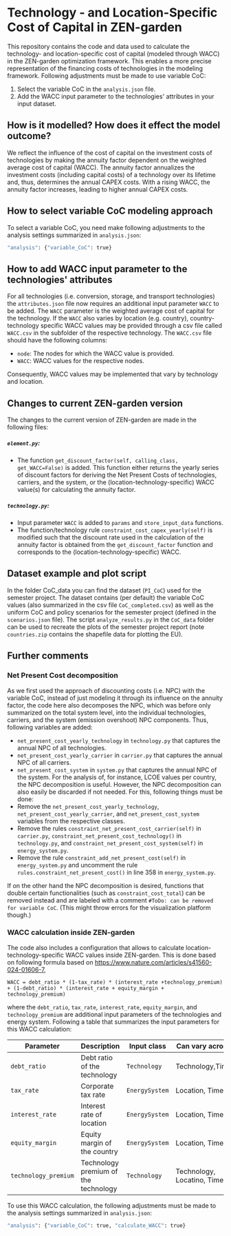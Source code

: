 # Technology - and Location-Specific Cost of Capital in ZEN-garden
This repository contains the code and data used to calculate the technology- and location-specific cost of capital (modeled through WACC) in the ZEN-garden optimization framework. 
This enables a more precise representation of the financing costs of technologies in the modeling framework. 
Following adjustments must be made to use variable CoC:
1. Select the variable CoC in the `analysis.json` file.
2. Add the WACC input parameter to the technologies' attributes in your input dataset.

## How is it modelled? How does it effect the model outcome?
We reflect the influence of the cost of capital on the investment costs of technologies by making 
the annuity factor dependent on the weighted average cost of capital (WACC). The annuity factor annualizes the 
investment costs (including capital costs) of a technology over its lifetime and, thus, determines the annual CAPEX costs. 
With a rising WACC, the annuity factor increases, leading to higher annual CAPEX costs.

## How to select variable CoC modeling approach
To select a variable CoC, you need make following adjustments to the analysis settings summarized in `analysis.json`:
```bash
"analysis": {"variable_CoC": true}
```

## How to add WACC input parameter to the technologies' attributes
For all technologies (i.e. conversion, storage, and transport technologies) the `attributes.json` file now requires an 
additional input parameter `WACC` to be added. The `WACC` parameter is the weighted average cost of capital for the technology.
If the `WACC` also varies by location (e.g. country), country-technology specific WACC values may be provided through a 
csv file called `WACC.csv` in the subfolder of the respective technology. The `WACC.csv` file should have the following columns:
- `node`: The nodes for which the WACC value is provided.
- `WACC`: WACC values for the respective nodes.

Consequently, WACC values may be implemented that vary by technology and location.

## Changes to current ZEN-garden version
The changes to the current version of ZEN-garden are made in the following files:

##### `element.py`:
- The function `get_discount_factor(self, calling_class, get_WACC=False)` is added. This function either returns the yearly series of discount factors for deriving the Net Present Costs of technologies, carriers, and the system, or the (location-technology-specific) WACC value(s) for calculating the annuity factor.

##### `technology.py`:
- Input parameter `WACC` is added to `params` and `store_input_data` functions.
- The function/technology rule `constraint_cost_capex_yearly(self)` is modified such that the discount rate used in the calculation of the annuity factor is obtained from the `get_discount_factor` function and corresponds to the (location-technology-specific) WACC. 

## Dataset example and plot script
In the folder CoC_data you can find the dataset (`PI_CoC`) used for the semester project. 
The dataset contains (per default) the variable CoC values (also summarized in the csv file `CoC_completed.csv`) as well as the uniform CoC and policy scenarios for the semester project (defined in the `scenarios.json` file). 
The script `analyze_results.py` in the `CoC_data` folder can be used to recreate the plots of the semester project report (note `countries.zip` contains the shapefile data for plotting the EU). 

## Further comments

### Net Present Cost decomposition
As we first used the approach of discounting costs (i.e. NPC) with the variable CoC, instead of just modeling it through its influence on the annuity factor, the code here also 
decomposes the NPC, which was before only summarized on the total system level, into the individual technologies, carriers, and the system (emission overshoot) NPC components.
Thus, following variables are added:
- `net_present_cost_yearly_technology` in `technology.py` that captures the annual NPC of all technologies.
- `net_present_cost_yearly_carrier` in `carrier.py` that captures the annual NPC of all carriers.
- `net_present_cost_system` in `system.py` that captures the annual NPC of the system.
For the analysis of, for instance, LCOE values per country, the NPC decomposition is useful.
However, the NPC decomposition can also easily be discarded if not needed. For this, following things must be done:
- Remove the `net_present_cost_yearly_technology`, `net_present_cost_yearly_carrier`, and `net_present_cost_system` variables from the respective classes.
- Remove the rules `constraint_net_present_cost_carrier(self)` in `carrier.py`, `constraint_net_present_cost_technology()` in `technology.py`, and `constraint_net_present_cost_system(self)` in `energy_system.py`.
- Remove the rule `constraint_add_net_present_cost(self)` in `energy_system.py` and uncomment the rule `rules.constraint_net_present_cost()` in line 358 in `energy_system.py`.

If on the other hand the NPC decomposition is desired, functions that double certain functionalities (such as `constraint_cost_total`) can be removed instead and are labeled with a comment `#ToDo: can be removed for variable CoC`. (This might throw errors for the visualization platform though.)

### WACC calculation inside ZEN-garden
The code also includes a configuration that allows to calculate location-technology-specific WACC values inside ZEN-garden. This is done based on following formula based on https://www.nature.com/articles/s41560-024-01606-7,
```
WACC = debt_ratio * (1-tax_rate) * (interest_rate +technology_premium) + (1-debt_ratio) * (interest_rate + equity_margin + technology_premium)
```
where the `debt_ratio`, `tax_rate`, `interest_rate`, `equity_margin`, and `technology_premium` are additional input parameters of the technologies and energy system.
Following a table that summarizes the input parameters for this WACC calculation:

| Parameter | Description                          | Input class    | Can vary across            |
| --- |--------------------------------------|----------------|----------------------------|
| `debt_ratio` | Debt ratio of the technology         | `Technology`   | Technology,Time            |
| `tax_rate` | Corporate tax rate                   | `EnergySystem` | Location, Time             |
| `interest_rate` | Interest rate of location            | `EnergySystem` | Location, Time             |
| `equity_margin` | Equity margin of the country         | `EnergySystem` | Location, Time             |
| `technology_premium` | Technology premium of the technology | `Technology`    | Technology, Locatino, Time |

To use this WACC calculation, the following adjustments must be made to the analysis settings summarized in `analysis.json`:
```bash
"analysis": {"variable_CoC": true, "calculate_WACC": true}
```
